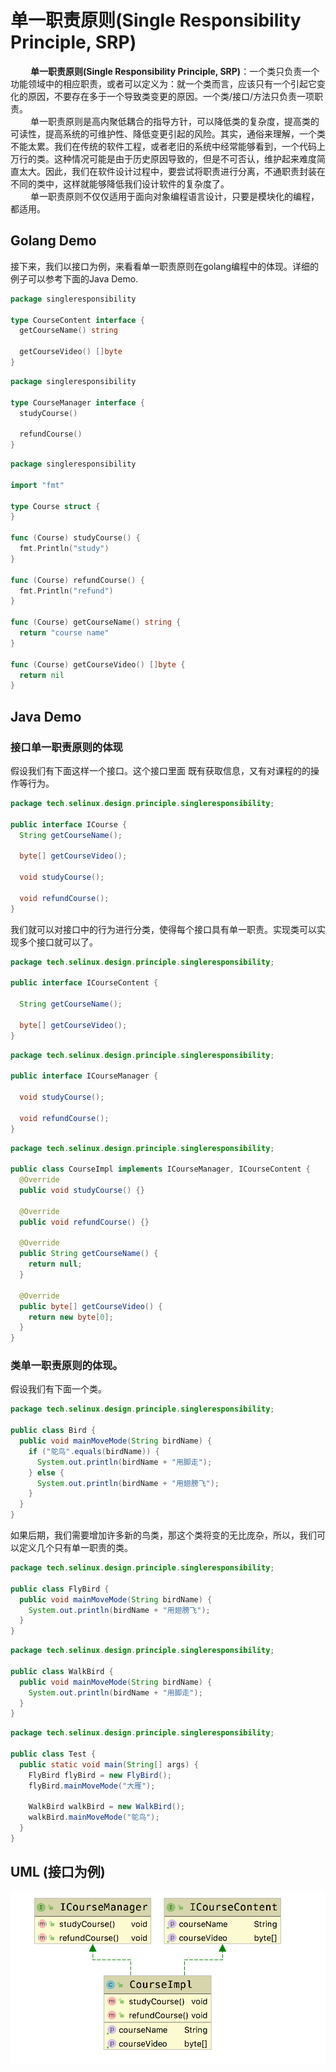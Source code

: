 # 单一职责原则(Single Responsibility Principle, SRP)

&emsp;&emsp; **单一职责原则(Single Responsibility Principle, SRP)**：一个类只负责一个功能领域中的相应职责，或者可以定义为：就一个类而言，应该只有一个引起它变化的原因，不要存在多于一个导致类变更的原因。一个类/接口/方法只负责一项职责。  
&emsp;&emsp; 单一职责原则是高内聚低耦合的指导方针，可以降低类的复杂度，提高类的可读性，提高系统的可维护性、降低变更引起的风险。其实，通俗来理解，一个类不能太累。我们在传统的软件工程，或者老旧的系统中经常能够看到，一个代码上万行的类。这种情况可能是由于历史原因导致的，但是不可否认，维护起来难度简直太大。因此，我们在软件设计过程中，要尝试将职责进行分离，不通职责封装在不同的类中，这样就能够降低我们设计软件的复杂度了。  
&emsp;&emsp; 单一职责原则不仅仅适用于面向对象编程语言设计，只要是模块化的编程，都适用。  

## Golang Demo

接下来，我们以接口为例，来看看单一职责原则在golang编程中的体现。详细的例子可以参考下面的Java Demo.  

```go
package singleresponsibility

type CourseContent interface {
  getCourseName() string

  getCourseVideo() []byte
}
```

```go
package singleresponsibility

type CourseManager interface {
  studyCourse()

  refundCourse()
}
```

```go
package singleresponsibility

import "fmt"

type Course struct {
}

func (Course) studyCourse() {
  fmt.Println("study")
}

func (Course) refundCourse() {
  fmt.Println("refund")
}

func (Course) getCourseName() string {
  return "course name"
}

func (Course) getCourseVideo() []byte {
  return nil
}
```

## Java Demo

### 接口单一职责原则的体现  

假设我们有下面这样一个接口。这个接口里面 既有获取信息，又有对课程的的操作等行为。  

```java
package tech.selinux.design.principle.singleresponsibility;

public interface ICourse {
  String getCourseName();

  byte[] getCourseVideo();

  void studyCourse();

  void refundCourse();
}
```

我们就可以对接口中的行为进行分类，使得每个接口具有单一职责。实现类可以实现多个接口就可以了。  

```java
package tech.selinux.design.principle.singleresponsibility;

public interface ICourseContent {

  String getCourseName();

  byte[] getCourseVideo();
}
```

```java
package tech.selinux.design.principle.singleresponsibility;

public interface ICourseManager {

  void studyCourse();

  void refundCourse();
}
```

```java
package tech.selinux.design.principle.singleresponsibility;

public class CourseImpl implements ICourseManager, ICourseContent {
  @Override
  public void studyCourse() {}

  @Override
  public void refundCourse() {}

  @Override
  public String getCourseName() {
    return null;
  }

  @Override
  public byte[] getCourseVideo() {
    return new byte[0];
  }
}
```


### 类单一职责原则的体现。

假设我们有下面一个类。  

```java
package tech.selinux.design.principle.singleresponsibility;

public class Bird {
  public void mainMoveMode(String birdName) {
    if ("鸵鸟".equals(birdName)) {
      System.out.println(birdName + "用脚走");
    } else {
      System.out.println(birdName + "用翅膀飞");
    }
  }
}
```

如果后期，我们需要增加许多新的鸟类，那这个类将变的无比庞杂，所以，我们可以定义几个只有单一职责的类。

```java
package tech.selinux.design.principle.singleresponsibility;

public class FlyBird {
  public void mainMoveMode(String birdName) {
    System.out.println(birdName + "用翅膀飞");
  }
}
```

```java
package tech.selinux.design.principle.singleresponsibility;

public class WalkBird {
  public void mainMoveMode(String birdName) {
    System.out.println(birdName + "用脚走");
  }
}
```

```java
package tech.selinux.design.principle.singleresponsibility;

public class Test {
  public static void main(String[] args) {
    FlyBird flyBird = new FlyBird();
    flyBird.mainMoveMode("大雁");

    WalkBird walkBird = new WalkBird();
    walkBird.mainMoveMode("鸵鸟");
  }
}
```

## UML (接口为例)

![接口单一职责UML](images/single-responsibility-principle.png)
